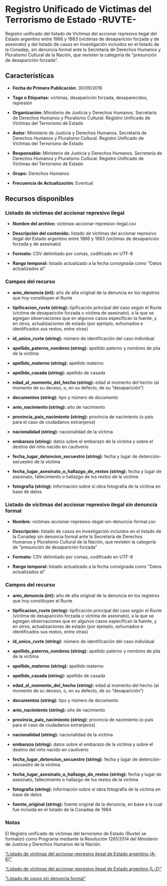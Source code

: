 Registro Unificado de Victimas del Terrorismo de Estado -RUVTE-
=======================================================

Registro unificado del listado de Víctimas del accionar represivo ilegal del Estado argentino entre 1966 y 1983 (víctimas de desaparición forzada y de asesinato) y del listado de casos en investigación incluidos en el listado de la Conadep, sin denuncia formal ante la Secretaría de Derechos Humanos y Pluralismo Cultural de la Nación, que revisten la categoría de “presunción de desaparición forzada”.

Características
---------------

- **Fecha de Primera Publicación:** 30/09/2016

- **Tags o Etiquetas:** víctimas, desaparición forzada, desaparecidos, represión

- **Organización:** Ministerio de Justicia y Derechos Humanos. Secretaría de Derechos Humanos y Pluralismo Cultural. Registro Unificado de Víctimas del Terrorismo de Estado

- **Autor:** Ministerio de Justicia y Derechos Humanos. Secretaría de Derechos Humanos y Pluralismo Cultural. Registro Unificado de Víctimas del Terrorismo de Estado

- **Responsable:** Ministerio de Justicia y Derechos Humanos. Secretaría de Derechos Humanos y Pluralismo Cultural. Registro Unificado de Víctimas del Terrorismo de Estado


- **Grupo:** Derechos Humanos

- **Frecuencia de Actualización:** Eventual

Recursos disponibles
--------------------

### Listado de víctimas del accionar represivo ilegal

- **Nombre del archivo:** victimas-accionar-represivo-ilegal.csv

- **Descripción del contenido:** listado de víctimas del accionar represivo ilegal del Estado argentino entre 1966 y 1983 (víctimas de desaparición forzada y de asesinato)

- **Formato:** CSV delimitado por comas, codificado en UTF-8

- **Rango temporal:** listado actualizado a la fecha consignada como "Datos actualizados al"

### Campos del recurso

- **anio_denuncia (int):** año de alta original de la denuncia en los registros que hoy constituyen el Ruvte

- **tipificacion_ruvte (string):** tipificación principal del caso según el Ruvte (víctima de desaparición forzada o víctima de asesinato), a la que se agregan observaciones que en algunos casos especifican la fuente, y en otros, actualizaciones de estado (por ejemplo, exhumados e identificados sus restos, entre otras)

- **id_unico_ruvte (string):** número de identificación del caso individual

- **apellido_paterno_nombres (string):** apellido paterno y nombres de pila de la víctima

- **apellido_materno (string):** apellido materno

- **apellido_casada (string):** apellido de casada

- **edad_al_momento_del_hecho (string):** edad al momento del hecho (al momento de su deceso, o, en su defecto, de su “desaparición”)

- **documentos (string):** tipo y número de documento

- **anio_nacimiento (string):** año de nacimiento

- **provincia_pais_nacimiento (string):** provincia de nacimiento (o país para el caso de ciudadanos extranjeros)

- **nacionalidad (string):** nacionalidad de la víctima

- **embarazo (string):** datos sobre el embarazo de la víctima y sobre el destino del niño nacido en cautiverio

- **fecha_lugar_detencion_secuestro (string):** fecha y lugar de detención-secuestro de la víctima

- **fecha_lugar_asesinato_o_hallazgo_de_restos (string):** fecha y lugar de asesinato, fallecimiento o hallazgo de los restos de la víctima

- **fotografia (string):** información sobre si obra fotografía de la víctima en base de datos


### Listado de víctimas del accionar represivo ilegal sin denuncia formal

- **Nombre:** victimas-accionar-represivo-ilegal-sin-denuncia-formal.csv

- **Descripción:** listado de casos en investigación incluidos en el listado de la Conadep sin denuncia formal ante la Secretaría de Derechos Humanos y Pluralismo Cultural de la Nación, que revisten la categoría de “presunción de desaparición forzada”

- **Formato:** CSV delimitado por comas, codificado en UTF-8

- **Rango temporal:** listado actualizado a la fecha consignada como "Datos actualizados al"

### Campos del recurso

- **anio_denuncia (int):** año de alta original de la denuncia en los registros que hoy constituyen el Ruvte

- **tipificacion_ruvte (string):** tipificación principal del caso según el Ruvte (víctima de desaparición forzada o víctima de asesinato), a la que se agregan observaciones que en algunos casos especifican la fuente, y en otros, actualizaciones de estado (por ejemplo, exhumados e identificados sus restos, entre otras)

- **id_unico_ruvte (string):** número de identificación del caso individual

- **apellido_paterno_nombres (string):** apellido paterno y nombres de pila de la víctima

- **apellido_materno (string):** apellido materno

- **apellido_casada (string):** apellido de casada

- **edad_al_momento_del_hecho (string):** edad al momento del hecho (al momento de su deceso, o, en su defecto, de su “desaparición”)

- **documentos (string):** tipo y número de documento

- **anio_nacimiento (string):** año de nacimiento

- **provincia_pais_nacimiento (string):** provincia de nacimiento (o país para el caso de ciudadanos extranjeros)

- **nacionalidad (string):** nacionalidad de la víctima

- **embarazo (string):** datos sobre el embarazo de la víctima y sobre el destino del niño nacido en cautiverio

- **fecha_lugar_detencion_secuestro (string):** fecha y lugar de detención-secuestro de la víctima

- **fecha_lugar_asesinato_o_hallazgo_de_restos (string):** fecha y lugar de asesinato, fallecimiento o hallazgo de los restos de la víctima

- **fotografia (string):** información sobre si obra fotografía de la víctima en base de datos

- **fuente_original (string):** fuente original de la denuncia, en base a la cual fue incluida en el listado de la Conadep de 1984

### Notas

El Registro unificado de víctimas del terrorismo de Estado (Ruvte) se formalizó como Programa mediante la Resolución 1261/2014 del Ministerio de Justicia y Derechos Humanos de la Nación.

[“Listado de víctimas del accionar represivo ilegal de Estado argentino (A-K)”](http://www.jus.gob.ar/media/3120900/2._anexo_i___listado_de_v_ctimas_de_desap_forzada_y_asesinato___a_-_k.pdf)

[“Listado de víctimas del accionar represivo ilegal de Estado argentino (L-Z)”](http://www.jus.gob.ar/media/3120903/2._anexo_i___listado_de_v_ctimas_de_desap_forzada_y_asesinato___l_-_z.pdf)

[“Listado de casos sin denuncia formal”](http://www.jus.gob.ar/media/3122374/3._anexo_ii___listado_de_casos_sin_dcia_formal.pdf)

